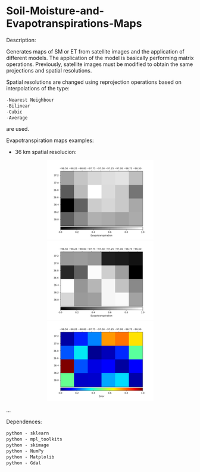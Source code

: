 # Soil-Moisture-and-Evapotranspirations-Maps



Description: 

Generates maps of SM or ET from satellite images and the application of different models. 
The application of the model is basically performing matrix operations. Previously, satellite 
images must be modified to obtain the same projections and spatial resolutions.

Spatial resolutions are changed using reprojection operations based on interpolations of the type:

    -Nearest Neighbour
    -Bilinear
    -Cubic
    -Average

are used.


Evapotranspiration maps examples:

- 36 km spatial resolucion:

<p align="center">
  <img width=285 src="2016_05_15_ETObservada.png"/>
  <img width=285 src="2016_05_15_ETmodelada.png"/>
  <img width=285 src="2016_05_15_Error.png"/>
</p>


...


Dependences:

    python - sklearn
    python - mpl_toolkits
    python - skimage
    python - NumPy
    python - Matplolib
    python - Gdal



